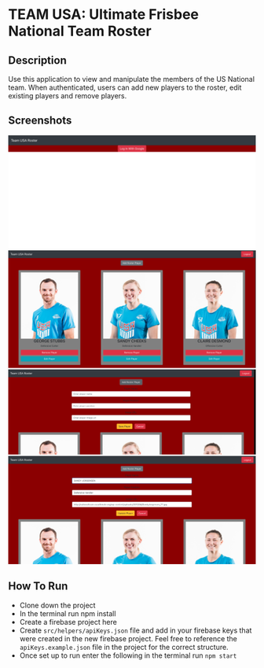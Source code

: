 # TEAM USA:  Ultimate Frisbee National Team Roster

## Description
Use this application to view and manipulate the members of the US National team. When authenticated, users can add new players to the roster, edit existing players and remove players. 

## Screenshots
![Logged Out View](screenshots/logged_out_view.png)
![Main View](screenshots/main_view.png)
![Add View](screenshots/add_view.png)
![Edit View](screenshots/edit_view.png)

## How To Run
- Clone down the project
- In the terminal run npm install
- Create a firebase project here
- Create `src/helpers/apiKeys.json` file and add in your firebase keys that were created in the new firebase project. Feel free to reference the `apiKeys.example.json` file in the project for the correct structure.
- Once set up to run enter the following in the terminal run `npm start`